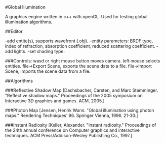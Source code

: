 #Global Illumination

A graphics engine written in c++ with openGL. Used for testing global illumination algorithms.

##Editor

-add entite(s), supports wavefront (.obj).
-entity parameters: BRDF type, index of refraction, absorption coefficient, reduced scattering coefficient.
-add lights.
-set shading type.

###Controls:
wasd or right mouse button moves camera.
left mouse selects entities.
file->Export Scene, exports the scene data to a file.
file->Import Scene, imports the scene data from a file.

##Algorithms

###Reflective Shadow Map
[Dachsbacher, Carsten, and Marc Stamminger. "Reflective shadow maps." Proceedings of the 2005 symposium on Interactive 3D graphics and games. ACM, 2005.]

###Photon Map
[Jensen, Henrik Wann. "Global illumination using photon maps." Rendering Techniques’ 96. Springer Vienna, 1996. 21-30.]

###Instant Radiosity
[Keller, Alexander. "Instant radiosity." Proceedings of the 24th annual conference on Computer graphics and interactive techniques. ACM Press/Addison-Wesley Publishing Co., 1997.]
